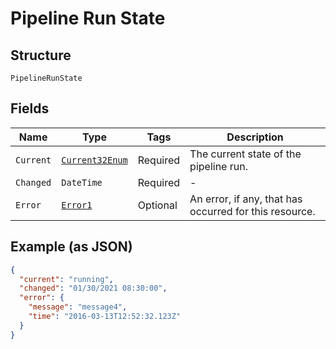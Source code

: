 
# Pipeline Run State

## Structure

`PipelineRunState`

## Fields

| Name | Type | Tags | Description |
|  --- | --- | --- | --- |
| `Current` | [`Current32Enum`](../../doc/models/current-32-enum.md) | Required | The current state of the pipeline run. |
| `Changed` | `DateTime` | Required | - |
| `Error` | [`Error1`](../../doc/models/error-1.md) | Optional | An error, if any, that has occurred for this resource. |

## Example (as JSON)

```json
{
  "current": "running",
  "changed": "01/30/2021 08:30:00",
  "error": {
    "message": "message4",
    "time": "2016-03-13T12:52:32.123Z"
  }
}
```

